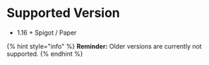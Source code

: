# Supported Version

* 1.16 + Spigot / Paper

{% hint style="info" %}
**Reminder:** Older versions are currently not supported.
{% endhint %}
